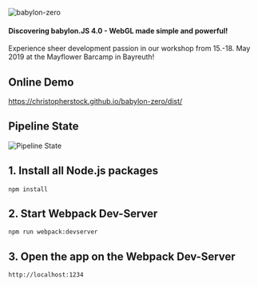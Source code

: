 ![babylon-zero](https://github.com/christopherstock/babylon-zero/raw/master/_ASSET/promo/promoBadge8_960x512.gif)
#### Discovering babylon.JS 4.0 - WebGL made simple and powerful!

Experience sheer development passion in our workshop from 15.-18. May 2019 at the Mayflower Barcamp in Bayreuth!

## Online Demo
https://christopherstock.github.io/babylon-zero/dist/

## Pipeline State
![Pipeline State](https://github.com/christopherstock/babylon-zero/actions/workflows/node.js.yml/badge.svg)

## 1. Install all Node.js packages
```
npm install
```

## 2. Start Webpack Dev-Server
```
npm run webpack:devserver
```

## 3. Open the app on the Webpack Dev-Server
```
http://localhost:1234
```
